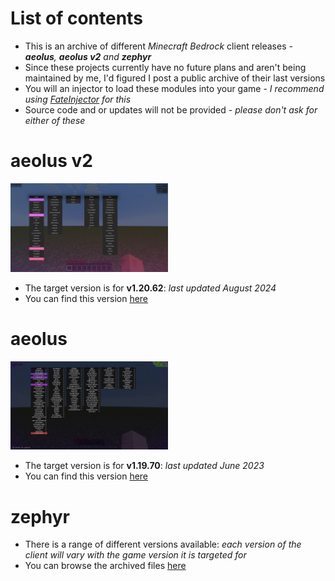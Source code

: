 # List of contents

- This is an archive of different *Minecraft Bedrock* client releases -  ***aeolus**, **aeolus v2** and **zephyr***
- Since these projects currently have no future plans and aren't being maintained by me, I'd figured I post a public archive of their last versions
- You will an injector to load these modules into your game - *I recommend using [FateInjector](https://github.com/fligger/FateInjector) for this*
- Source code and or updates will not be provided - *please don't ask for either of these*

# aeolus v2

<img src="image/ui.jpg" width=50%/>

- The target version is for **v1.20.62**: *last updated August 2024*
- You can find this version [here](https://github.com/disepi/aeolus-releases/releases/tag/aeolusv2-v1.20.62)

# aeolus

<img src="image/ui-legacy.jpg" width=50%/>

- The target version is for **v1.19.70**: *last updated June 2023*
- You can find this version [here](https://github.com/disepi/aeolus-releases/releases/tag/aeolus-v1.19.70)

# zephyr

- There is a range of different versions available: *each version of the client will vary with the game version it is targeted for*
- You can browse the archived files [here](https://github.com/disepi/aeolus-releases/tree/main/zephyr)
